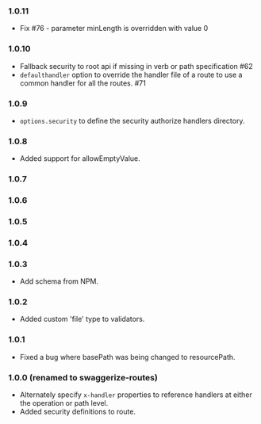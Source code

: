### 1.0.11

- Fix #76 - parameter minLength is overridden with value 0

### 1.0.10

- Fallback security to root api if missing in verb or path specification #62
- `defaulthandler` option to override the handler file of a route to use a common handler for all the routes. #71

### 1.0.9

- `options.security` to define the security authorize handlers directory.

### 1.0.8

- Added support for allowEmptyValue.

### 1.0.7

### 1.0.6

### 1.0.5

### 1.0.4

### 1.0.3

- Add schema from NPM.

### 1.0.2

- Added custom 'file' type to validators.

### 1.0.1

- Fixed a bug where basePath was being changed to resourcePath.

### 1.0.0 (renamed to swaggerize-routes)

- Alternately specify `x-handler` properties to reference handlers at either the operation or path level.
- Added security definitions to route.
